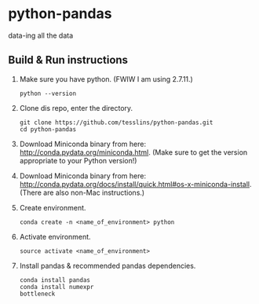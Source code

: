 # python-pandas
data-ing all the data

## Build & Run instructions

1.	Make sure you have python. (FWIW I am using 2.7.11.)
	```
	python --version
	```
2.	Clone dis repo, enter the directory.
	```
	git clone https://github.com/tesslins/python-pandas.git
    cd python-pandas
	```
3. Download Miniconda binary from here: http://conda.pydata.org/miniconda.html.
   (Make sure to get the version appropriate to your Python version!)

4. Download Miniconda binary from here: http://conda.pydata.org/docs/install/quick.html#os-x-miniconda-install.
    (There are also non-Mac instructions.)

5. Create environment.
    ```
    conda create -n <name_of_environment> python
    ```

6.	Activate environment.
	```
	source activate <name_of_environment>
	```

7.	Install pandas & recommended pandas dependencies.
	```
	conda install pandas
    conda install numexpr
    bottleneck
	```
